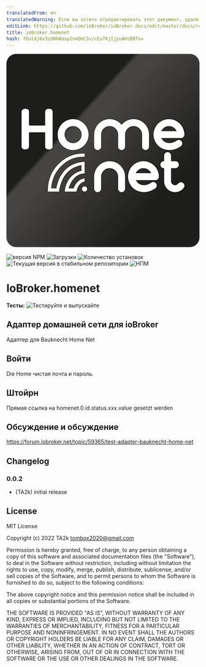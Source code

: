 ```yaml
---
translatedFrom: en
translatedWarning: Если вы хотите отредактировать этот документ, удалите поле «translationFrom», в противном случае этот документ будет снова автоматически переведен
editLink: https://github.com/ioBroker/ioBroker.docs/edit/master/docs/ru/adapterref/iobroker.homenet/README.md
title: ioBroker.homenet
hash: 7Duldj6x3zdWkWaxpInmQmC3v/cEo7KjIjpuAHsB0To=
---
```

![Логотип](../../../en/adapterref/iobroker.homenet/admin/homenet.png)

![версия NPM](https://img.shields.io/npm/v/iobroker.homenet.svg)
![Загрузки](https://img.shields.io/npm/dm/iobroker.homenet.svg)
![Количество установок](https://iobroker.live/badges/homenet-installed.svg)
![Текущая версия в стабильном репозитории](https://iobroker.live/badges/homenet-stable.svg)
![НПМ](https://nodei.co/npm/iobroker.homenet.png?downloads=true)

# IoBroker.homenet
**Тесты:** ![Тестируйте и выпускайте](https://github.com/TA2k/ioBroker.homenet/workflows/Test%20and%20Release/badge.svg)

## Адаптер домашней сети для ioBroker
Адаптер для Bauknecht Home Net

## Войти
Die Home чистая почта и пароль.

## Штойрн
Прямая ссылка на homenet.0.id.status.xxx.value gesetzt werden

## Обсуждение и обсуждение
<https://forum.iobroker.net/topic/59365/test-adapter-bauknecht-home-net>

## Changelog

### 0.0.2

- (TA2k) initial release

## License

MIT License

Copyright (c) 2022 TA2k <tombox2020@gmail.com>

Permission is hereby granted, free of charge, to any person obtaining a copy
of this software and associated documentation files (the "Software"), to deal
in the Software without restriction, including without limitation the rights
to use, copy, modify, merge, publish, distribute, sublicense, and/or sell
copies of the Software, and to permit persons to whom the Software is
furnished to do so, subject to the following conditions:

The above copyright notice and this permission notice shall be included in all
copies or substantial portions of the Software.

THE SOFTWARE IS PROVIDED "AS IS", WITHOUT WARRANTY OF ANY KIND, EXPRESS OR
IMPLIED, INCLUDING BUT NOT LIMITED TO THE WARRANTIES OF MERCHANTABILITY,
FITNESS FOR A PARTICULAR PURPOSE AND NONINFRINGEMENT. IN NO EVENT SHALL THE
AUTHORS OR COPYRIGHT HOLDERS BE LIABLE FOR ANY CLAIM, DAMAGES OR OTHER
LIABILITY, WHETHER IN AN ACTION OF CONTRACT, TORT OR OTHERWISE, ARISING FROM,
OUT OF OR IN CONNECTION WITH THE SOFTWARE OR THE USE OR OTHER DEALINGS IN THE
SOFTWARE.
